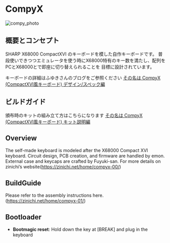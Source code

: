 # CompyX
![compy_photo](https://github.com/katsuemon/compyx/assets/32584636/0d1bc39d-bcb0-427b-852e-03412033ee11)

## 概要とコンセプト
SHARP X68000 CompactXVI のキーボードを模した自作キーボードです。
普段使いできつつエミュレータを使う時にX68000特有のキー数を満たし、配列をPCとX68000とで即座に切り替えられることを
目標に設計されています。

キーボードの詳細はふゆきさんのブログをご参照ください [その名は CompyX (CompactXVI風キーボード) デザイン/スペック編](https://zinichi.net/home/compyx-00/)

## ビルドガイド

頒布時のキットの組み立て方はこちらになります [その名は CompyX (CompactXVI風キーボード) キット説明編](https://zinichi.net/home/compyx-01/)

## Overview
The self-made keyboard is modeled after the X68000 Compact XVI keyboard. 
Circuit design, PCB creation, and firmware are handled by emon.
External case and keycaps are crafted by Fuyuki-san.
For more details on zinichi’s website(https://zinichi.net/home/compyx-00/)

## BuildGuide
Please refer to the assembly instructions here.
(https://zinichi.net/home/compyx-01/)

## Bootloader
* **Bootmagic reset**: Hold down the key at [BREAK] and plug in the keyboard

